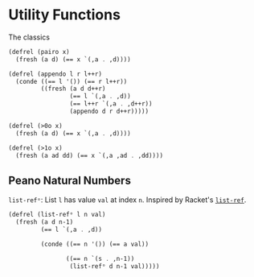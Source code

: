 # Utility Functions

The classics

```scheme
(defrel (pairo x)
  (fresh (a d) (== x `(,a . ,d))))

(defrel (appendo l r l++r)
  (conde ((== l '()) (== r l++r))
         ((fresh (a d d++r)
                 (== l `(,a . ,d))
                 (== l++r `(,a . ,d++r))
                 (appendo d r d++r)))))

(defrel (>0o x)
  (fresh (a d) (== x `(,a . ,d))))

(defrel (>1o x)
  (fresh (a ad dd) (== x `(,a ,ad . ,dd))))
```


## Peano Natural Numbers

`list-refᵒ`: List `l` has value `val` at index `n`. Inspired by Racket's [`list-ref`](https://docs.racket-lang.org/reference/pairs.html#%28def._%28%28quote._~23~25kernel%29._list-ref%29%29).

```scheme
(defrel (list-refᵒ l n val)
  (fresh (a d n-1)
         (== l `(,a . ,d))

         (conde ((== n '()) (== a val))

                ((== n `(s . ,n-1))
                 (list-refᵒ d n-1 val)))))
```